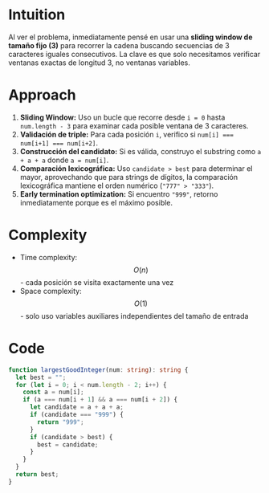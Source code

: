 # Intuition

Al ver el problema, inmediatamente pensé en usar una **sliding window de tamaño fijo (3)** para recorrer la cadena buscando secuencias de 3 caracteres iguales consecutivos. La clave es que solo necesitamos verificar ventanas exactas de longitud 3, no ventanas variables.

# Approach

1. **Sliding Window:** Uso un bucle que recorre desde `i = 0` hasta `num.length - 3` para examinar cada posible ventana de 3 caracteres.
2. **Validación de triple:** Para cada posición `i`, verifico si `num[i] === num[i+1] === num[i+2]`.
3. **Construcción del candidato:** Si es válida, construyo el substring como `a + a + a` donde `a = num[i]`.
4. **Comparación lexicográfica:** Uso `candidate > best` para determinar el mayor, aprovechando que para strings de dígitos, la comparación lexicográfica mantiene el orden numérico (`"777" > "333"`).
5. **Early termination optimization:** Si encuentro `"999"`, retorno inmediatamente porque es el máximo posible.

# Complexity

- Time complexity: $$O(n)$$ - cada posición se visita exactamente una vez
- Space complexity: $$O(1)$$ - solo uso variables auxiliares independientes del tamaño de entrada

# Code

```typescript []
function largestGoodInteger(num: string): string {
  let best = "";
  for (let i = 0; i < num.length - 2; i++) {
    const a = num[i];
    if (a === num[i + 1] && a === num[i + 2]) {
      let candidate = a + a + a;
      if (candidate === "999") {
        return "999";
      }
      if (candidate > best) {
        best = candidate;
      }
    }
  }
  return best;
}
```

